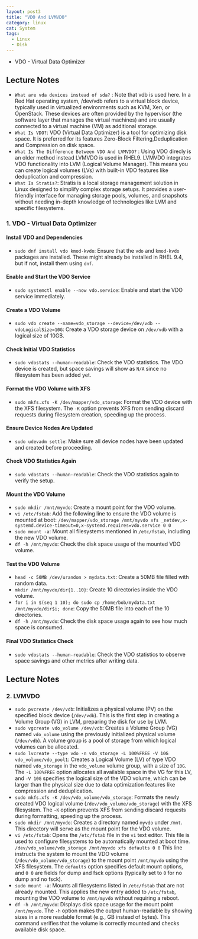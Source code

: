 ```yaml
---
layout: post3
title: "VDO And LVMVDO"
category: linux
cat: System
tags:
  - Linux
  - Disk
---
```


* VDO - Virtual Data Optimizer

## Lecture Notes

* `What are vda devices instead of sda?` : Note that vdb is used here. In a Red Hat operating system, /dev/vdb refers to a virtual block device, typically used in virtualized environments such as KVM, Xen, or OpenStack. These devices are often provided by the hypervisor (the software layer that manages the virtual machines) and are usually connected to a virtual machine (VM) as additional storage.
* `What Is VDO?`: VDO (Virtual Data Optimizer) is a tool for optimizing disk space. It is preferred for its features Zero-Block Filtering,Deduplication and Compression on disk space.
* `What Is The Difference Between VDO And LVMVDO?` :  Using VDO direcly is an older method instead LVMVDO is used in RHEL9. LVMVDO integrates VDO functionality into LVM (Logical Volume Manager). This means you can create logical volumes (LVs) with built-in VDO features like deduplication and compression.
* `What Is Stratis?`: Stratis is a local storage management solution in Linux designed to simplify complex storage setups. It provides a user-friendly interface for managing storage pools, volumes, and snapshots without needing in-depth knowledge of technologies like LVM and specific filesystems.

### 1. VDO - Virtual Data Optimizer

#### Install VDO and Dependencies

* `sudo dnf install vdo kmod-kvdo`: Ensure that the `vdo` and `kmod-kvdo` packages are installed. These might already be installed in RHEL 9.4, but if not, install them using `dnf`.

#### Enable and Start the VDO Service

* `sudo systemctl enable --now vdo.service`: Enable and start the VDO service immediately.

#### Create a VDO Volume
* `sudo vdo create --name=vdo_storage --device=/dev/vdb --vdoLogicalSize=10G`: Create a VDO storage device on `/dev/vdb` with a logical size of 10GB.

#### Check Initial VDO Statistics

* `sudo vdostats --human-readable`: Check the VDO statistics. The VDO device is created, but space savings will show as `N/A` since no filesystem has been added yet.

#### Format the VDO Volume with XFS

* `sudo mkfs.xfs -K /dev/mapper/vdo_storage`: Format the VDO device with the XFS filesystem. The `-K` option prevents XFS from sending discard requests during filesystem creation, speeding up the process.

#### Ensure Device Nodes Are Updated

* `sudo udevadm settle`: Make sure all device nodes have been updated and created before proceeding.

#### Check VDO Statistics Again

* `sudo vdostats --human-readable`: Check the VDO statistics again to verify the setup.

#### Mount the VDO Volume

* `sudo mkdir /mnt/myvdo`: Create a mount point for the VDO volume.
* `vi /etc/fstab`: Add the following line to ensure the VDO volume is mounted at boot: `/dev/mapper/vdo_storage /mnt/myvdo xfs _netdev,x-systemd.device-timeout=0,x-systemd.requires=vdo.service 0 0`
* `sudo mount -a`: Mount all filesystems mentioned in `/etc/fstab`, including the new VDO volume.
* `df -h /mnt/myvdo`: Check the disk space usage of the mounted VDO volume.

#### Test the VDO Volume

* `head -c 50MB /dev/urandom > mydata.txt`: Create a 50MB file filled with random data.
* `mkdir /mnt/myvdo/dir{1..10}`: Create 10 directories inside the VDO volume.
* `for i in $(seq 1 10); do sudo cp /home/bob/mydata.txt /mnt/myvdo/dir$i; done`: Copy the 50MB file into each of the 10 directories.
* `df -h /mnt/myvdo`: Check the disk space usage again to see how much space is consumed.

#### Final VDO Statistics Check

 * `sudo vdostats --human-readable`: Check the VDO statistics to observe space savings and other metrics after writing data.

## Lecture Notes

### 2. LVMVDO

* `sudo pvcreate /dev/vdb`: Initializes a physical volume (PV) on the specified block device (`/dev/vdb`). This is the first step in creating a Volume Group (VG) in LVM, preparing the disk for use by LVM.
* `sudo vgcreate vdo_volume /dev/vdb`: Creates a Volume Group (VG) named `vdo_volume` using the previously initialized physical volume (`/dev/vdb`). A volume group is a pool of storage from which logical volumes can be allocated.
* `sudo lvcreate --type vdo -n vdo_storage -L 100%FREE -V 10G vdo_volume/vdo_pool1`: Creates a Logical Volume (LV) of type VDO named `vdo_storage` in the `vdo_volume` volume group, with a size of `10G`. The `-L 100%FREE` option allocates all available space in the VG for this LV, and `-V 10G` specifies the logical size of the VDO volume, which can be larger than the physical size due to data optimization features like compression and deduplication.
* `sudo mkfs.xfs -K /dev/vdo_volume/vdo_storage`: Formats the newly created VDO logical volume (`/dev/vdo_volume/vdo_storage`) with the XFS filesystem. The `-K` option prevents XFS from sending discard requests during formatting, speeding up the process.
* `sudo mkdir /mnt/myvdo`: Creates a directory named `myvdo` under `/mnt`. This directory will serve as the mount point for the VDO volume.
* `vi /etc/fstab`: Opens the `/etc/fstab` file in the `vi` text editor. This file is used to configure filesystems to be automatically mounted at boot time. `/dev/vdo_volume/vdo_storage /mnt/myvdo xfs defaults 0 0` This line instructs the system to mount the VDO volume (`/dev/vdo_volume/vdo_storage`) to the mount point `/mnt/myvdo` using the XFS filesystem. The `defaults` option specifies default mount options, and `0 0` are fields for dump and fsck options (typically set to `0` for no dump and no fsck).
* `sudo mount -a`: Mounts all filesystems listed in `/etc/fstab` that are not already mounted. This applies the new entry added to `/etc/fstab`, mounting the VDO volume to `/mnt/myvdo` without requiring a reboot.
* `df -h /mnt/myvdo`: Displays disk space usage for the mount point `/mnt/myvdo`. The `-h` option makes the output human-readable by showing sizes in a more readable format (e.g., GB instead of bytes). This command verifies that the volume is correctly mounted and checks available disk space.


